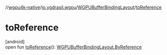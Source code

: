 //[wgpu4k-native](../../../index.md)/[io.ygdrasil.wgpu](../index.md)/[WGPUBufferBindingLayout](index.md)/[toReference](to-reference.md)

# toReference

[android]\
open fun [toReference](to-reference.md)(): [WGPUBufferBindingLayout.ByReference](../../io.ygdrasil.wgpu.android/-w-g-p-u-buffer-binding-layout/-by-reference/index.md)